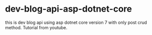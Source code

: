 # dev-blog-api-asp-dotnet-core
this is dev blog api using asp dotnet core version 7 with only post crud method. Tutorial from youtube.
